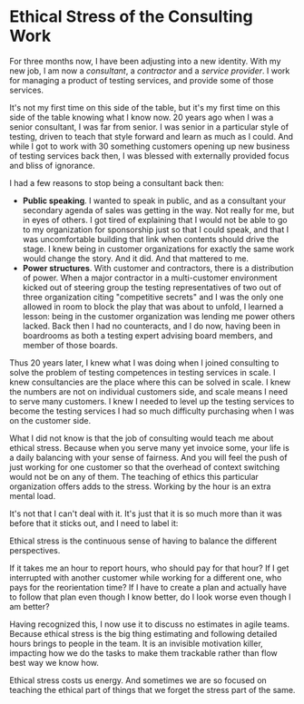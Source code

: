 # Ethical Stress of the Consulting Work

For three months now, I have been adjusting into a new identity. With my new job, I am now a *consultant*, a *contractor* and a *service provider*. I work for managing a product of testing services, and provide some of those services.

It's not my first time on this side of the table, but it's my first time on this side of the table knowing what I know now. 20 years ago when I was a senior consultant, I was far from senior. I was senior in a particular style of testing, driven to teach that style forward and learn as much as I could. And while I got to work with 30 something customers opening up new business of testing services back then, I was blessed with externally provided focus and bliss of ignorance.

I had a few reasons to stop being a consultant back then:

* **Public speaking**. I wanted to speak in public, and as a consultant your secondary agenda of sales was getting in the way. Not really for me, but in eyes of others. I got tired of explaining that I would not be able to go to my organization for sponsorship just so that I could speak, and that I was uncomfortable building that link when contents should drive the stage. I knew being in customer organizations for exactly the same work would change the story. And it did. And that mattered to me.
* **Power structures**. With customer and contractors, there is a distribution of power. When a major contractor in a multi-customer environment kicked out of steering group the testing representatives of two out of three organization citing "competitive secrets" and I was the only one allowed in room to block the play that was about to unfold, I learned a lesson: being in the customer organization was lending me power others lacked. Back then I had no counteracts, and I do now, having been in boardrooms as both a testing expert advising board members, and member of those boards.

Thus 20 years later, I knew what I was doing when I joined consulting to solve the problem of testing competences in testing services in scale. I knew consultancies are the place where this can be solved in scale. I knew the numbers are not on individual customers side, and scale means I need to serve many customers. I knew I needed to level up the testing services to become the testing services I had so much difficulty purchasing when I was on the customer side.

What I did not know is that the job of consulting would teach me about ethical stress. Because when you serve many yet invoice some, your life is a daily balancing with your sense of fairness. And you will feel the push of just working for one customer so that the overhead of context switching would not be on any of them. The teaching of ethics this particular organization offers adds to the stress. Working by the hour is an extra mental load.

It's not that I can't deal with it. It's just that it is so much more than it was before that it sticks out, and I need to label it:

Ethical stress is the continuous sense of having to balance the different perspectives.

If it takes me an hour to report hours, who should pay for that hour?
If I get interrupted with another customer while working for a different one, who pays for the reorientation time?
If I have to create a plan and actually have to follow that plan even though I know better, do I look worse even though I am better?

Having recognized this, I now use it to discuss no estimates in agile teams. Because ethical stress is the big thing estimating and following detailed hours brings to people in the team. It is an invisible motivation killer, impacting how we do the tasks to make them trackable rather than flow best way we know how.

Ethical stress costs us energy. And sometimes we are so focused on teaching the ethical part of things that we forget the stress part of the same.
